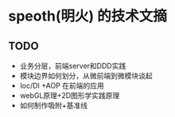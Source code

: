 # speoth(明火) 的技术文摘

## TODO
+ 业务分层，前端server和DDD实践
+ 模块边界如何划分，从微前端到微模块谈起
+ Ioc/DI +AOP 在前端的应用
+ webGL原理+2D图形学实践原理
+ 如何制作吸附+基准线